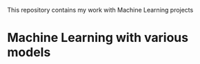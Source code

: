 This repository contains my work with Machine Learning projects 
# Machine Learning with various models

